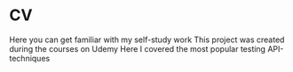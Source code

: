 # CV
Here you can get familiar with my self-study work
This project was created during the courses on Udemy
Here I covered the most popular testing API-techniques
